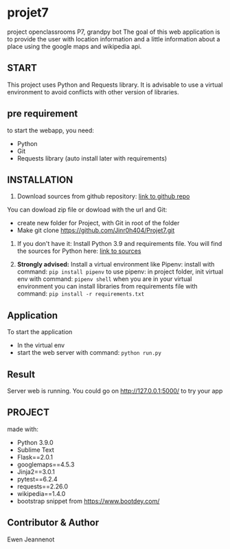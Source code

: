 # projet7
project openclassrooms P7, grandpy bot
The goal of this web application is to provide the user with location information
and a little information about a place using the google maps and wikipedia api.


## START
This project uses Python and Requests library. It is advisable to use
a virtual environment to avoid conflicts with other version of libraries.


## pre requirement
to start the webapp, you need:
* Python
* Git
* Requests library (auto install later with requirements)


## INSTALLATION

1. Download sources from github repository:
[link to github repo](https://github.com/Jinr0h404/Projet7.git)

You can dowload zip file or dowload with the url and Git:
- create new folder for Project, with Git in root of the folder
- Make git clone https://github.com/Jinr0h404/Projet7.git

1. If you don't have it: Install Python 3.9 and requirements file.
You will find the sources for Python here:
[link to sources](https://www.python.org/downloads/)

1. **Strongly advised:**
Install a virtual environment like Pipenv:
install with command: `pip install pipenv`
to use pipenv: 
in project folder, init virtual env with command: `pipenv shell`
when you are in your virtual environment you can install libraries from requirements
file with command: `pip install -r requirements.txt`


## Application

To start the application
* In the virtual env
* start the web server with command: `python run.py`

## Result

Server web is running.
You could go on http://127.0.0.1:5000/ to try your app


## PROJECT

made with:
* Python 3.9.0
* Sublime Text
* Flask==2.0.1
* googlemaps==4.5.3
* Jinja2==3.0.1
* pytest==6.2.4
* requests==2.26.0
* wikipedia==1.4.0
* bootstrap snippet from https://www.bootdey.com/

## Contributor & Author

Ewen Jeannenot